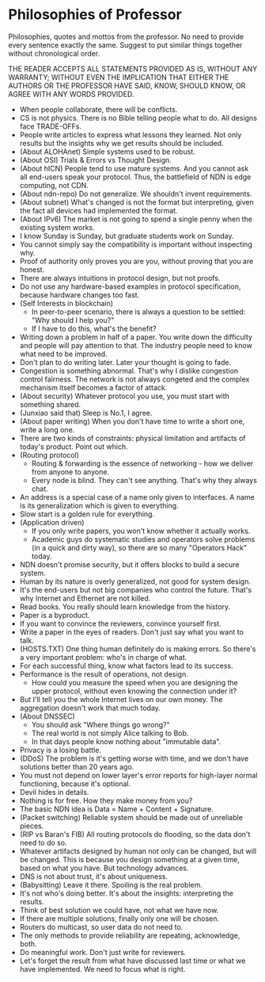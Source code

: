 # Philosophies of Professor

Philosophies, quotes and mottos from the professor.
No need to provide every sentence exactly the same.
Suggest to put similar things together without chronological order.


THE READER ACCEPTS ALL STATEMENTS PROVIDED AS IS, WITHOUT ANY WARRANTY; WITHOUT
 EVEN THE IMPLICATION THAT EITHER THE AUTHORS OR THE PROFESSOR HAVE SAID, KNOW,
 SHOULD KNOW, OR AGREE WITH ANY WORDS PROVIDED.


* When people collaborate, there will be conflicts.
* CS is not physics. There is no Bible telling people what to do. All designs face TRADE-OFFs.
* People write articles to express what lessons they learned. Not only results but the insights why we get results should be included.
* (About ALOHAnet) Simple systems used to be robust.
* (About OSI) Trials & Errors vs Thought Design.
* (About hICN) People tend to use mature systems. And you cannot ask all end-users speak your protocol. Thus, the battlefield of NDN is edge computing, not CDN.
* (About ndn-repo) Do not generalize. We shouldn't invent requirements.
* (About subnet) What's changed is not the format but interpreting, given the fact all devices had implemented the format.
* (About IPv6) The market is not going to spend a single penny when the existing system works.
* I know Sunday is Sunday, but graduate students work on Sunday.
* You cannot simply say the compatibility is important without inspecting why.
* Proof of authority only proves you are you, without proving that you are honest.
* There are always intuitions in protocol design, but not proofs.
* Do not use any hardware-based examples in protocol specification, because hardware changes too fast.
* (Self Interests in blockchain)
    - In peer-to-peer scenario, there is always a question to be settled: "Why should I help you?"
    - If I have to do this, what's the benefit?
* Writing down a problem in half of a paper. You write down the difficulty and people will pay attention to that. The industry people need to know what need to be improved.
* Don't plan to do writing later. Later your thought is going to fade.
* Congestion is something abnormal. That's why I dislike congestion control fairness. The network is not always congeted and the complex mechanism itself becomes a factor of attack.
* (About security) Whatever protocol you use, you must start with something shared.
* (Junxiao said that) Sleep is No.1, I agree.
* (About paper writing) When you don't have time to write a short one, write a long one.
* There are two kinds of constraints: physical limitation and artifacts of today's product. Point out which.
* (Routing protocol)
    - Routing & forwarding is the essence of networking - how we deliver from anyone to anyone.
    - Every node is blind. They can't see anything. That's why they always chat.
* An address is a special case of a name only given to interfaces. A name is its generalization which is given to everything.
* Slow start is a golden rule for everything.
* (Application driven)
    - If you only write papers, you won't know whether it actually works.
    - Academic guys do systematic studies and operators solve problems (in a quick and dirty way), so there are so many "Operators Hack" today.
* NDN doesn't promise security, but it offers blocks to build a secure system.
* Human by its nature is overly generalized, not good for system design.
* It's the end-users but not big companies who control the future. That's why Internet and Ethernet are not killed.
* Read books. You really should learn knowledge from the history.
* Paper is a byproduct.
* If you want to convince the reviewers, convince yourself first.
* Write a paper in the eyes of readers. Don't just say what you want to talk.
* (HOSTS.TXT) One thing human definitely do is making errors. So there's a very important problem: who's in charge of what.
* For each successful thing, know what factors lead to its success.
* Performance is the result of operations, not design.
    - How could you measure the speed when you are designing the upper protocol, without even knowing the connection under it?
* But I'll tell you the whole Internet lives on our own money. The aggregation doesn't work that much today.
* (About DNSSEC)
    - You should ask "Where things go wrong?"
    - The real world is not simply Alice talking to Bob.
    - In that days people know nothing about "immutable data".
* Privacy is a losing battle.
* (DDoS) The problem is it's getting worse with time, and we don't have solutions better than 20 years ago.
* You must not depend on lower layer's error reports for high-layer normal functioning, because it's optional.
* Devil hides in details.
* Nothing is for free. How they make money from you?
* The basic NDN idea is Data = Name + Content + Signature.
* (Packet switching) Reliable system should be made out of unreliable pieces.
* (RIP vs Baran's FIB) All routing protocols do flooding, so the data don't need to do so.
* Whatever artifacts designed by human not only can be changed, but will be changed. This is because you design something at a given time, based on what you have. But technology advances.
* DNS is not about trust, it's about uniqueness.
* (Babysitting) Leave it there. Spoiling is the real problem.
* It's not who's doing better. It's about the insights: interpreting the results.
* Think of best solution we could have, not what we have now.
* If there are multiple solutions, finally only one will be chosen.
* Routers do multicast, so user data do not need to.
* The only methods to provide reliability are repeating, acknowledge, both.
* Do meaningful work. Don't just write for reviewers.
* Let's forget the result from what have discussed last time or what we have implemented. We need to focus what is right.
